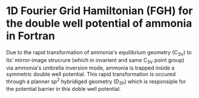 # 1D Fourier Grid Hamiltonian (FGH) for the double well potential of ammonia in Fortran
Due to the rapid transformation of ammonia's equilibrium geometry (C<sub>3V</sub>) to its' mirror-image strucrure (which in invarient and same C<sub>3V</sub> point group) via ammonia's umbrella inversion mode, ammonia is trapped inside a symmetric double well potential. This rapid transformation is occured through a planner sp<sup>2</sup> hybridiged geometry (D<sub>3h</sub>) which is responsiple for the potential barrier in this doble well potential.
